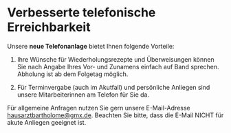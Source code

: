 # Verbesserte telefonische Erreichbarkeit
   
Unsere **neue Telefonanlage** bietet Ihnen  folgende Vorteile:

1. Ihre Wünsche für Wiederholungsrezepte und Überweisungen können Sie nach Angabe Ihres Vor- und Zunamens einfach auf Band sprechen. Abholung ist ab dem Folgetag möglich.

2. Für Terminvergabe (auch im Akutfall) und persönliche Anliegen sind unsere Mitarbeiterinnen am Telefon für Sie da.

Für allgemeine Anfragen nutzen Sie gern unsere E-Mail-Adresse [hausarztbartholome@gmx.de](mailto:hausarztbartholome@gmx.de). Beachten Sie bitte, dass die E-Mail NICHT für akute Anliegen geeignet ist.
 
